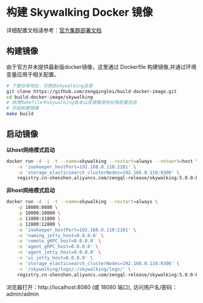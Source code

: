 # 构建 Skywalking Docker 镜像

详细配置文档请参考：[官方集群部署文档](https://github.com/apache/incubator-skywalking/blob/5.x/docs/cn/Deploy-backend-in-cluster-mode-CN.md)

## 构建镜像

由于官方并未提供最新版docker镜像，这里通过 Dockerfile 构建镜像,并通过环境变量应用于相关配置。

``` bash
# 下载仓库地址，切换到skywalking目录
git clone https://github.com/zengqinglei/build-docker-image.git
cd build-docker-image/skywalking
# 修改Makefile中skywalking版本以及镜像源地址等配置信息
# 开始构建镜像
make build
```

## 启动镜像

**以host网络模式启动**
``` bash
docker run -d -i -t --name=skywalking --restart=always --network=host \
    -e 'zookeeper_hostPort=192.168.0.110:2181' \
    -e 'storage_elasticsearch_clusterNodes=192.168.0.110:9300' \
    registry.cn-shenzhen.aliyuncs.com/zengql-release/skywalking:5.0.0-beta2
```
**非host网络模式启动**
``` bash
docker run -d -i -t --name=skywalking --restart=always \
    -p 18080:8080 \
    -p 10800:10800 \
    -p 11800:11800 \
    -p 12800:12800 \
    -e 'zookeeper_hostPort=192.168.0.110:2181' \
    -e 'naming_jetty_host=0.0.0.0' \
    -e 'remote_gRPC_host=0.0.0.0' \
    -e 'agent_gRPC_host=0.0.0.0' \
    -e 'agent_jetty_host=0.0.0.0' \
    -e 'ui_jetty_host=0.0.0.0' \
    -e 'storage_elasticsearch_clusterNodes=192.168.0.110:9300' \
    -v '/skywalking/logs/:/skywalking/logs/' \
    registry.cn-shenzhen.aliyuncs.com/zengql-release/skywalking:5.0.0-beta2
```

浏览器打开：http://localhost:8080 (或 18080 端口), 访问用户名/密码：admin/admin
